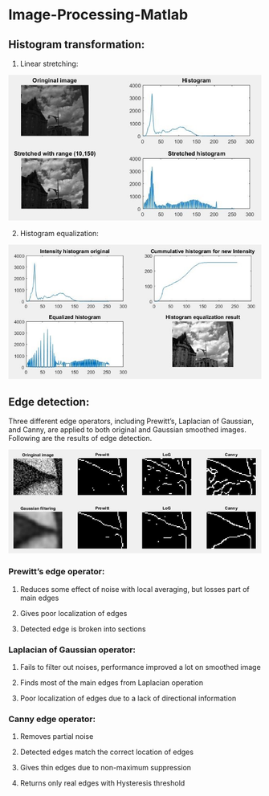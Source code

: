 # Image-Processing-Matlab


## Histogram transformation:

1. Linear stretching:
  
  ![alt text](https://github.com/Shellyhan/Image-Processing-Matlab/raw/master/results/1.jpg)
  
2. Histogram equalization:
  
  ![alt text](https://github.com/Shellyhan/Image-Processing-Matlab/raw/master/results/2.jpg)
  
## Edge detection:

  Three different edge operators, including Prewitt’s, Laplacian of Gaussian, and Canny, are applied to both original and Gaussian smoothed images. Following are the results of edge detection.
  
  ![alt text](https://github.com/Shellyhan/Image-Processing-Matlab/raw/master/results/3.jpg)

### Prewitt’s edge operator:

1.	Reduces some effect of noise with local averaging, but losses part of main edges

2.	Gives poor localization of edges

3.	Detected edge is broken into sections

### Laplacian of Gaussian operator:

1.	Fails to filter out noises, performance improved a lot on smoothed image

2.	Finds most of the main edges from Laplacian operation

3.	Poor localization of edges due to a lack of directional information

### Canny edge operator:

1.	Removes partial noise

2.	Detected edges match the correct location of edges

3.	Gives thin edges due to non-maximum suppression

4.	Returns only real edges with Hysteresis threshold
